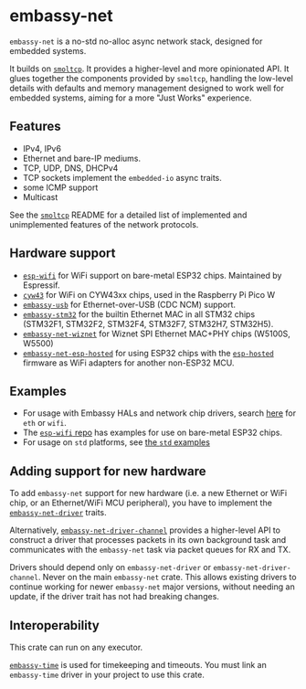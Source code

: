 # embassy-net

`embassy-net` is a no-std no-alloc async network stack, designed for embedded systems.

It builds on [`smoltcp`](https://github.com/smoltcp-rs/smoltcp). It provides a higher-level and more opinionated
API. It glues together the components provided by `smoltcp`, handling the low-level details with defaults and
memory management designed to work well for embedded systems, aiming for a more "Just Works" experience.

## Features

- IPv4, IPv6
- Ethernet and bare-IP mediums.
- TCP, UDP, DNS, DHCPv4
- TCP sockets implement the `embedded-io` async traits.
- some ICMP support
- Multicast

See the [`smoltcp`](https://github.com/smoltcp-rs/smoltcp) README for a detailed list of implemented and
unimplemented features of the network protocols.

## Hardware support

- [`esp-wifi`](https://github.com/esp-rs/esp-wifi) for WiFi support on bare-metal ESP32 chips. Maintained by Espressif.
- [`cyw43`](https://github.com/embassy-rs/embassy/tree/main/cyw43) for WiFi on CYW43xx chips, used in the Raspberry Pi Pico W
- [`embassy-usb`](https://github.com/embassy-rs/embassy/tree/main/embassy-usb) for Ethernet-over-USB (CDC NCM) support.
- [`embassy-stm32`](https://github.com/embassy-rs/embassy/tree/main/embassy-stm32) for the builtin Ethernet MAC in all STM32 chips (STM32F1, STM32F2, STM32F4, STM32F7, STM32H7, STM32H5).
- [`embassy-net-wiznet`](https://github.com/embassy-rs/embassy/tree/main/embassy-net-wiznet) for Wiznet SPI Ethernet MAC+PHY chips (W5100S, W5500)
- [`embassy-net-esp-hosted`](https://github.com/embassy-rs/embassy/tree/main/embassy-net-esp-hosted) for using ESP32 chips with the [`esp-hosted`](https://github.com/espressif/esp-hosted) firmware as WiFi adapters for another non-ESP32 MCU.

## Examples

- For usage with Embassy HALs and network chip drivers, search [here](https://github.com/embassy-rs/embassy/tree/main/examples) for `eth` or `wifi`.
- The [`esp-wifi` repo](https://github.com/esp-rs/esp-wifi) has examples for use on bare-metal ESP32 chips.
- For usage on `std` platforms, see [the `std` examples](https://github.com/embassy-rs/embassy/tree/main/examples/std/src/bin)

## Adding support for new hardware

To add `embassy-net` support for new hardware (i.e. a new Ethernet or WiFi chip, or
an Ethernet/WiFi MCU peripheral), you have to implement the [`embassy-net-driver`](https://crates.io/crates/embassy-net-driver)
traits.

Alternatively, [`embassy-net-driver-channel`](https://crates.io/crates/embassy-net-driver-channel) provides a higher-level API
to construct a driver that processes packets in its own background task and communicates with the `embassy-net` task via
packet queues for RX and TX.

Drivers should depend only on `embassy-net-driver` or `embassy-net-driver-channel`. Never on the main `embassy-net` crate.
This allows existing drivers to continue working for newer `embassy-net` major versions, without needing an update, if the driver
trait has not had breaking changes.

## Interoperability

This crate can run on any executor.

[`embassy-time`](https://crates.io/crates/embassy-time) is used for timekeeping and timeouts. You must
link an `embassy-time` driver in your project to use this crate.
